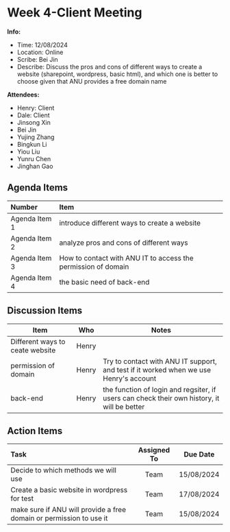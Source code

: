 # Week 4-Client Meeting
**Info:**
- Time: 12/08/2024
- Location: Online
- Scribe: Bei Jin
- Describe: Discuss the pros and cons of different ways to create a website (sharepoint, wordpress, basic html), and which one is better to choose given that ANU provides a free domain name

**Attendees:**
- Henry: Client
- Dale: Client
- Jinsong Xin
- Bei Jin
- Yujing Zhang
- Bingkun Li
- Yiou Liu
- Yunru Chen
- Jinghan Gao

## Agenda Items
|Number          | Item                                               |
|:---------------|:---------------------------------------------------|
|Agenda Item 1   | introduce different ways to create a website              |
|Agenda Item 2   | analyze pros and cons of different ways|
|Agenda Item 3   | How to contact with ANU IT to access the permission of domain    |
|Agenda Item 4   | the basic need of back-end      |


## Discussion Items
| Item                           |Who            |Notes                                       |
|--------------------------------|---------------|--------------------------------------------|
| Different ways to ceate website |Henry     ||Why do we want to use wordpress, is there any risks for this method|
| permission of domain      |Henry           |Try to contact with ANU IT support, and test if it worked when we use Henry's account|
|  back-end  |Henry           |the function of login and regsiter, if users can check their own history, it will be better|



## Action Items
|Task                           | Assigned To |Due Date             |
|:------------------------------|:-----------:|:-------------------:|
|Decide to which methods we will use |    Team     |15/08/2024           |
|Create a basic website in wordpress for test  |    Team     |17/08/2024           |
|make sure if ANU will provide a free domain or permission to use it  |    Team     |15/08/2024           |
